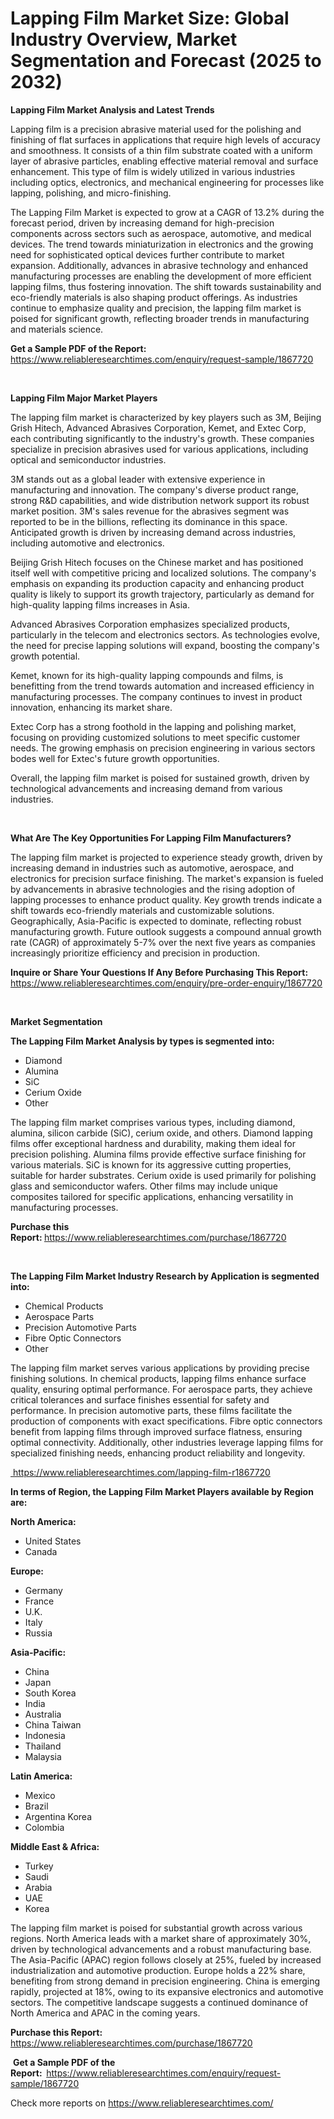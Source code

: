 <p><h1>Lapping Film Market Size: Global Industry Overview, Market Segmentation and Forecast (2025 to 2032)</h1></p><p><strong>Lapping Film Market Analysis and Latest Trends</strong></p>
<p><p>Lapping film is a precision abrasive material used for the polishing and finishing of flat surfaces in applications that require high levels of accuracy and smoothness. It consists of a thin film substrate coated with a uniform layer of abrasive particles, enabling effective material removal and surface enhancement. This type of film is widely utilized in various industries including optics, electronics, and mechanical engineering for processes like lapping, polishing, and micro-finishing.</p><p>The Lapping Film Market is expected to grow at a CAGR of 13.2% during the forecast period, driven by increasing demand for high-precision components across sectors such as aerospace, automotive, and medical devices. The trend towards miniaturization in electronics and the growing need for sophisticated optical devices further contribute to market expansion. Additionally, advances in abrasive technology and enhanced manufacturing processes are enabling the development of more efficient lapping films, thus fostering innovation. The shift towards sustainability and eco-friendly materials is also shaping product offerings. As industries continue to emphasize quality and precision, the lapping film market is poised for significant growth, reflecting broader trends in manufacturing and materials science.</p></p>
<p><strong>Get a Sample PDF of the Report:&nbsp;</strong> <a href="https://www.reliableresearchtimes.com/enquiry/request-sample/1867720?utm_campaign=1933&utm_medium=2&utm_source=Github&utm_content=ia&utm_term=30012025&utm_id=lapping-film">https://www.reliableresearchtimes.com/enquiry/request-sample/1867720</a></p>
<p>&nbsp;</p>
<p><strong>Lapping Film Major Market Players</strong></p>
<p><p>The lapping film market is characterized by key players such as 3M, Beijing Grish Hitech, Advanced Abrasives Corporation, Kemet, and Extec Corp, each contributing significantly to the industry's growth. These companies specialize in precision abrasives used for various applications, including optical and semiconductor industries.</p><p>3M stands out as a global leader with extensive experience in manufacturing and innovation. The company's diverse product range, strong R&D capabilities, and wide distribution network support its robust market position. 3M's sales revenue for the abrasives segment was reported to be in the billions, reflecting its dominance in this space. Anticipated growth is driven by increasing demand across industries, including automotive and electronics.</p><p>Beijing Grish Hitech focuses on the Chinese market and has positioned itself well with competitive pricing and localized solutions. The company's emphasis on expanding its production capacity and enhancing product quality is likely to support its growth trajectory, particularly as demand for high-quality lapping films increases in Asia.</p><p>Advanced Abrasives Corporation emphasizes specialized products, particularly in the telecom and electronics sectors. As technologies evolve, the need for precise lapping solutions will expand, boosting the company's growth potential.</p><p>Kemet, known for its high-quality lapping compounds and films, is benefitting from the trend towards automation and increased efficiency in manufacturing processes. The company continues to invest in product innovation, enhancing its market share.</p><p>Extec Corp has a strong foothold in the lapping and polishing market, focusing on providing customized solutions to meet specific customer needs. The growing emphasis on precision engineering in various sectors bodes well for Extec's future growth opportunities.</p><p>Overall, the lapping film market is poised for sustained growth, driven by technological advancements and increasing demand from various industries.</p></p>
<p>&nbsp;</p>
<p><strong>What Are The Key Opportunities For Lapping Film Manufacturers?</strong></p>
<p><p>The lapping film market is projected to experience steady growth, driven by increasing demand in industries such as automotive, aerospace, and electronics for precision surface finishing. The market's expansion is fueled by advancements in abrasive technologies and the rising adoption of lapping processes to enhance product quality. Key growth trends indicate a shift towards eco-friendly materials and customizable solutions. Geographically, Asia-Pacific is expected to dominate, reflecting robust manufacturing growth. Future outlook suggests a compound annual growth rate (CAGR) of approximately 5-7% over the next five years as companies increasingly prioritize efficiency and precision in production.</p></p>
<p><strong>Inquire or Share Your Questions If Any Before Purchasing This Report:</strong> <a href="https://www.reliableresearchtimes.com/enquiry/pre-order-enquiry/1867720?utm_campaign=1933&utm_medium=2&utm_source=Github&utm_content=ia&utm_term=30012025&utm_id=lapping-film">https://www.reliableresearchtimes.com/enquiry/pre-order-enquiry/1867720</a></p>
<p>&nbsp;</p>
<p><strong>Market Segmentation</strong></p>
<p><strong>The Lapping Film Market Analysis by types is segmented into:</strong></p>
<p><ul><li>Diamond</li><li>Alumina</li><li>SiC</li><li>Cerium Oxide</li><li>Other</li></ul></p>
<p><p>The lapping film market comprises various types, including diamond, alumina, silicon carbide (SiC), cerium oxide, and others. Diamond lapping films offer exceptional hardness and durability, making them ideal for precision polishing. Alumina films provide effective surface finishing for various materials. SiC is known for its aggressive cutting properties, suitable for harder substrates. Cerium oxide is used primarily for polishing glass and semiconductor wafers. Other films may include unique composites tailored for specific applications, enhancing versatility in manufacturing processes.</p></p>
<p><strong>Purchase this Report:&nbsp;</strong><a href="https://www.reliableresearchtimes.com/purchase/1867720?utm_campaign=1933&utm_medium=2&utm_source=Github&utm_content=ia&utm_term=30012025&utm_id=lapping-film">https://www.reliableresearchtimes.com/purchase/1867720</a></p>
<p>&nbsp;</p>
<p><strong>The Lapping Film Market Industry Research by Application is segmented into:</strong></p>
<p><ul><li>Chemical Products</li><li>Aerospace Parts</li><li>Precision Automotive Parts</li><li>Fibre Optic Connectors</li><li>Other</li></ul></p>
<p><p>The lapping film market serves various applications by providing precise finishing solutions. In chemical products, lapping films enhance surface quality, ensuring optimal performance. For aerospace parts, they achieve critical tolerances and surface finishes essential for safety and performance. In precision automotive parts, these films facilitate the production of components with exact specifications. Fibre optic connectors benefit from lapping films through improved surface flatness, ensuring optimal connectivity. Additionally, other industries leverage lapping films for specialized finishing needs, enhancing product reliability and longevity.</p></p>
<p><a href="https://www.reliableresearchtimes.com/lapping-film-r1867720?utm_campaign=1933&utm_medium=2&utm_source=Github&utm_content=ia&utm_term=30012025&utm_id=lapping-film">&nbsp;https://www.reliableresearchtimes.com/lapping-film-r1867720</a></p>
<p><strong>In terms of Region, the Lapping Film Market Players available by Region are:</strong></p>
<p>
    <p> <strong> North America: </strong>
        <ul>
            <li>United States</li>
            <li>Canada</li>
        </ul>
        </p> 
    <p> <strong> Europe: </strong>
        <ul>
            <li>Germany</li>
            <li>France</li>
            <li>U.K.</li>
            <li>Italy</li>
            <li>Russia</li>
        </ul>
        </p> 
    <p> <strong> Asia-Pacific: </strong>
        <ul>
            <li>China</li>
            <li>Japan</li>
            <li>South Korea</li>
            <li>India</li>
            <li>Australia</li>
            <li>China Taiwan</li>
            <li>Indonesia</li>
            <li>Thailand</li>
            <li>Malaysia</li>
        </ul>
        </p> 
    <p> <strong> Latin America: </strong>
        <ul>
            <li>Mexico</li>
            <li>Brazil</li>
            <li>Argentina Korea</li>
            <li>Colombia</li>
        </ul>
        </p> 
    <p> <strong> Middle East & Africa: </strong>
        <ul>
            <li>Turkey</li>
            <li>Saudi</li>
            <li>Arabia</li>
            <li>UAE</li>
            <li>Korea</li>
        </ul>
    </p>
    </p>
<p><p>The lapping film market is poised for substantial growth across various regions. North America leads with a market share of approximately 30%, driven by technological advancements and a robust manufacturing base. The Asia-Pacific (APAC) region follows closely at 25%, fueled by increased industrialization and automotive production. Europe holds a 22% share, benefiting from strong demand in precision engineering. China is emerging rapidly, projected at 18%, owing to its expansive electronics and automotive sectors. The competitive landscape suggests a continued dominance of North America and APAC in the coming years.</p></p>
<p><strong>Purchase this Report: </strong><a href="https://www.reliableresearchtimes.com/purchase/1867720?utm_campaign=1933&utm_medium=2&utm_source=Github&utm_content=ia&utm_term=30012025&utm_id=lapping-film">https://www.reliableresearchtimes.com/purchase/1867720</a></p>
<p>&nbsp;<strong>Get a Sample PDF of the Report:&nbsp;&nbsp;</strong><a href="https://www.reliableresearchtimes.com/enquiry/request-sample/1867720?utm_campaign=1933&utm_medium=2&utm_source=Github&utm_content=ia&utm_term=30012025&utm_id=lapping-film">https://www.reliableresearchtimes.com/enquiry/request-sample/1867720</a></p>
<p><strong></strong></p>
<p>Check more reports on <a href="https://www.reliableresearchtimes.com/?utm_campaign=1933&utm_medium=2&utm_source=Github&utm_content=ia&utm_term=30012025&utm_id=lapping-film">https://www.reliableresearchtimes.com/</a></p>